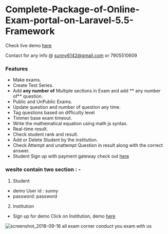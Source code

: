 # Complete-Package-of-Online-Exam-portal-on-Laravel-5.5-Framework

Check live demo [here](http://www.allexamcorner.org)

Contact for any info @ sunny6142@gmail.com or 7905510609

### Features

- Make exams.
- Create Test Series. 
- Add **any number of** Multiple sections in Exam and add ** any number of** question.
- Public and UnPublic Exams.
- Update question and number of question any time.
- Tag questions based on difficulty level 
- Timmer base exam timeout.
- Write the mathematical equation using math js syntax.
- Real-time result.
- Check student rank and result.
- Add or Delete Student by the institution.
- Check Attempt and unattempt Question in result along with the correct answer.
- Student Sign up with payment gateway check out [here](http://www.allexamcorner.org/StudentLogin/3)

### wesite contain two section : -

1. Student

- demo User id : sunny 
- password: password

2. Institution 
- Sign up for demo
 Click on Institution, demo [here](http://www.allexamcorner.org)

![screenshot_2018-09-16 all exam corner conduct you exam with us](https://user-images.githubusercontent.com/23734795/45593917-feefe880-b95e-11e8-84ba-384bfc0ae754.png)
